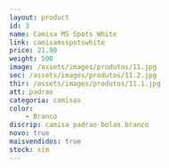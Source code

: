 ```yaml
---
layout: product
id: 3
name: Camisa MS Spots White
link: camisamsspotswhite
price: 21.90
weight: 500
image: /assets/images/produtos/11.jpg
sec: /assets/images/produtos/11.2.jpg
thir: /assets/images/produtos/11.1.jpg
att: padrao
categoria: camisas
color:
    - Branco
discrip: camisa padrao bolas branco
novo: true
maisvendidos: true
stock: sim
---
```

